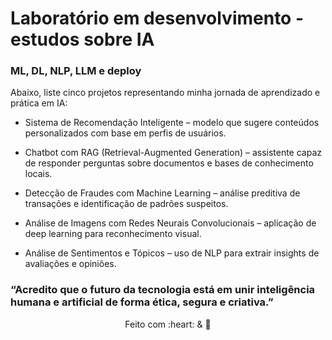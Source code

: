 # Laboratório em desenvolvimento - estudos sobre IA
### ML, DL, NLP, LLM e deploy

Abaixo, liste cinco projetos representando minha jornada de aprendizado e prática em IA:

 - Sistema de Recomendação Inteligente – modelo que sugere conteúdos personalizados com base em perfis de usuários.

-  Chatbot com RAG (Retrieval-Augmented Generation) – assistente capaz de responder perguntas sobre documentos e bases de conhecimento locais.

-  Detecção de Fraudes com Machine Learning – análise preditiva de transações e identificação de padrões suspeitos.

-  Análise de Imagens com Redes Neurais Convolucionais – aplicação de deep learning para reconhecimento visual.

-  Análise de Sentimentos e Tópicos – uso de NLP para extrair insights de avaliações e opiniões.

### “Acredito que o futuro da tecnologia está em unir inteligência humana e artificial de forma ética, segura e criativa.”

<p align="center">Feito com :heart: & 🧠</p>
